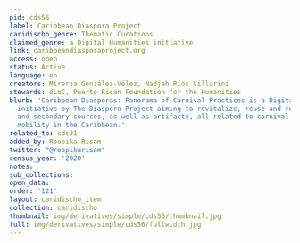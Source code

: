 ```yaml
---
pid: cds56
label: Caribbean Diaspora Project
caridischo_genre: Thematic Curations
claimed_genre: a Digital Humanities initiative
link: caribbeandiasporaproject.org
access: open
status: Active
language: en
creators: Mirerza González-Vélez, Nadjah Ríos Villarini
stewards: dLoC, Puerto Rican Foundation for the Humanities
blurb: 'Caribbean Diasporas: Panorama of Carnival Practices is a Digital Humanities
  initiative by The Diaspora Project aiming to revitalize, reuse and recover primary
  and secondary sources, as well as artifacts, all related to carnival practices and
  mobility in the Caribbean.'
related_to: cds31
added_by: Roopika Risam
twitter: "@roopikarisam"
census_year: '2020'
notes:
sub_collections:
open_data:
order: '121'
layout: caridischo_item
collection: caridischo
thumbnail: img/derivatives/simple/cds56/thumbnail.jpg
full: img/derivatives/simple/cds56/fullwidth.jpg
---
```


